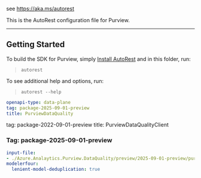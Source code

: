 see https://aka.ms/autorest

This is the AutoRest configuration file for Purview.

---

## Getting Started

To build the SDK for Purview, simply [Install AutoRest](https://aka.ms/autorest/install) and in this folder, run:

> `autorest`

To see additional help and options, run:

> `autorest --help`

``` yaml
openapi-type: data-plane
tag: package-2025-09-01-preview
title: PurviewDataQuality
```

tag: package-2022-09-01-preview
title: PurviewDataQualityClient

### Tag: package-2025-09-01-preview

``` yaml $(tag) == 'package-2025-09-01-preview'
input-file:
- ./Azure.Analaytics.Purview.DataQuality/preview/2025-09-01-preview/purviewDataQuality.json
modelerfour:
  lenient-model-deduplication: true
```
